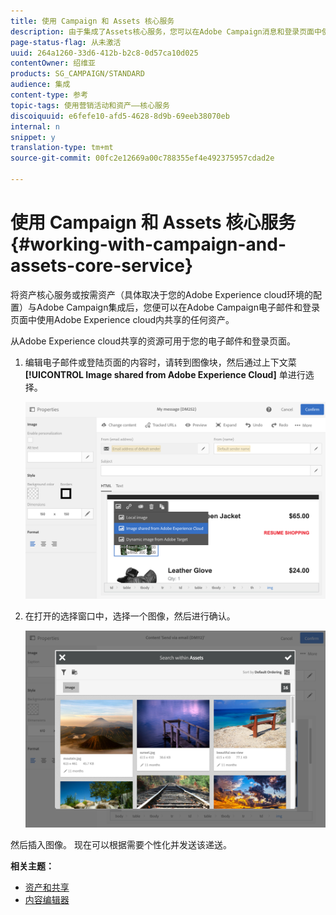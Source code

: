 ```yaml
---
title: 使用 Campaign 和 Assets 核心服务
description: 由于集成了Assets核心服务，您可以在Adobe Campaign消息和登录页面中使用Adobe Experience cloud内共享的任何资源。
page-status-flag: 从未激活
uuid: 264a1260-33d6-412b-b2c8-0d57ca10d025
contentOwner: 绍维亚
products: SG_CAMPAIGN/STANDARD
audience: 集成
content-type: 参考
topic-tags: 使用营销活动和资产——核心服务
discoiquuid: e6fefe10-afd5-4628-8d9b-69eeb38070eb
internal: n
snippet: y
translation-type: tm+mt
source-git-commit: 00fc2e12669a00c788355ef4e492375957cdad2e

---
```



# 使用 Campaign 和 Assets 核心服务{#working-with-campaign-and-assets-core-service}

将资产核心服务或按需资产（具体取决于您的Adobe Experience cloud环境的配置）与Adobe Campaign集成后，您便可以在Adobe Campaign电子邮件和登录页面中使用Adobe Experience cloud内共享的任何资产。

从Adobe Experience cloud共享的资源可用于您的电子邮件和登录页面。

1. 编辑电子邮件或登陆页面的内容时，请转到图像块，然后通过上下文菜 **[!UICONTROL Image shared from Adobe Experience Cloud]** 单进行选择。

   ![](assets/dam_insert_image_dce.png)

1. 在打开的选择窗口中，选择一个图像，然后进行确认。

   ![](assets/dam_shared_image_selection.png)

然后插入图像。 现在可以根据需要个性化并发送该递送。

**相关主题：**

* [资产和共享](https://marketing.adobe.com/resources/help/en_US/mcloud/experience-cloud-assets.html)
* [内容编辑器](../../designing/using/personalization.md#example-email-personalization)

